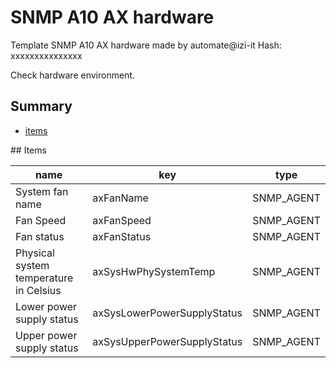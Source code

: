 # SNMP A10 AX hardware
Template SNMP A10 AX hardware  made by automate@izi-it
Hash: xxxxxxxxxxxxxxx

Check hardware environment.
## Summary
* [items](#items)

<a name="items" />
## Items

| name | key | type |
| ------------- |------------- |------------- |
| System fan name | axFanName | SNMP_AGENT |
| Fan Speed | axFanSpeed | SNMP_AGENT |
| Fan status | axFanStatus | SNMP_AGENT |
| Physical system temperature in Celsius | axSysHwPhySystemTemp | SNMP_AGENT |
| Lower power supply status | axSysLowerPowerSupplyStatus | SNMP_AGENT |
| Upper power supply status | axSysUpperPowerSupplyStatus | SNMP_AGENT |
